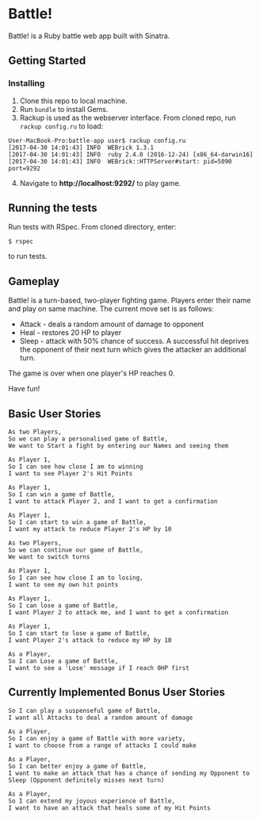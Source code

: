 # Battle!

Battle! is a Ruby battle web app built with Sinatra.

## Getting Started

### Installing

1. Clone this repo to local machine. 
2. Run `bundle` to install Gems.
3. Rackup is used as the webserver interface. From cloned repo, run `rackup config.ru` to load: 

```
User-MacBook-Pro:battle-app user$ rackup config.ru
[2017-04-30 14:01:43] INFO  WEBrick 1.3.1
[2017-04-30 14:01:43] INFO  ruby 2.4.0 (2016-12-24) [x86_64-darwin16]
[2017-04-30 14:01:43] INFO  WEBrick::HTTPServer#start: pid=5090 port=9292
```
4. Navigate to __http://localhost:9292/__ to play game. 

## Running the tests

Run tests with RSpec. From cloned directory, enter:

`$ rspec`

to run tests.

## Gameplay

Battle! is a turn-based, two-player fighting game. Players enter their name and play on same machine. The current move set is as follows:
   
* Attack - deals a random amount of damage to opponent
* Heal   - restores 20 HP to player
* Sleep  - attack with 50% chance of success. A successful hit deprives the opponent of their next turn which gives the attacker an                 additional turn.

The game is over when one player's HP reaches 0.

Have fun!

## Basic User Stories
```
As two Players,
So we can play a personalised game of Battle,
We want to Start a fight by entering our Names and seeing them

As Player 1,
So I can see how close I am to winning
I want to see Player 2's Hit Points

As Player 1,
So I can win a game of Battle,
I want to attack Player 2, and I want to get a confirmation

As Player 1,
So I can start to win a game of Battle,
I want my attack to reduce Player 2's HP by 10

As two Players,
So we can continue our game of Battle,
We want to switch turns

As Player 1,
So I can see how close I am to losing,
I want to see my own hit points

As Player 1,
So I can lose a game of Battle,
I want Player 2 to attack me, and I want to get a confirmation

As Player 1,
So I can start to lose a game of Battle,
I want Player 2's attack to reduce my HP by 10

As a Player,
So I can Lose a game of Battle,
I want to see a 'Lose' message if I reach 0HP first
```

## Currently Implemented Bonus User Stories
```As a Player,
So I can play a suspenseful game of Battle,
I want all Attacks to deal a random amount of damage

As a Player,
So I can enjoy a game of Battle with more variety,
I want to choose from a range of attacks I could make

As a Player,
So I can better enjoy a game of Battle,
I want to make an attack that has a chance of sending my Opponent to Sleep (Opponent definitely misses next turn)

As a Player,
So I can extend my joyous experience of Battle,
I want to have an attack that heals some of my Hit Points
```
